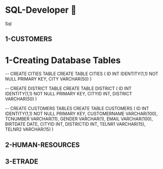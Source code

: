 # SQL-Developer 🚀

Sql

## 1-CUSTOMERS

# 1-Creating Database Tables

-- CREATE CITIES TABLE
CREATE TABLE CITIES (
ID INT IDENTITY(1,1) NOT NULL PRIMARY KEY,
CITY VARCHAR(50)
)

-- CREATE DISTRICT TABLE
CREATE TABLE DISTRICT (
ID INT IDENTITY(1,1) NOT NULL PRIMARY KEY,
CITYID INT,
DISTRICT VARCHAR(50)
)

-- CREATE CUSTOMERS TABLES
CREATE TABLE CUSTOMERS (
ID INT IDENTITY(1,1) NOT NULL PRIMARY KEY,
CUSTOMERNAME VARCHAR(100),
TCNUMBER VARCHAR(11),
GENDER VARCHAR(1),
EMAIL VARCHAR(100),
BIRTDATE DATE,
CITYID INT,
DISTRICTID INT,
TELNR1 VARCHAR(15),
TELNR2 VARCHAR(15)
)

## 2-HUMAN-RESOURCES

## 3-ETRADE
